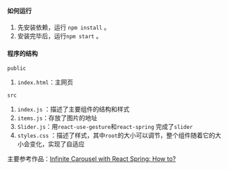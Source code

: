 #### 如何运行

1. 先安装依赖，运行 ``npm install`` 。
2. 安装完毕后，运行``npm start`` 。

#### 程序的结构

``public``

1. ``index.html``：主网页

``src``

1. ``index.js`` ：描述了主要组件的结构和样式
2. `items.js`：存放了图片的地址
3. ``Slider.js``：用`react-use-gesture`和`react-spring` 完成了`slider`
4. ``styles.css`` ：描述了样式，其中`root`的大小可以调节，整个组件随着它的大小会变化，实现了自适应

主要参考作品：[Infinite Carousel with React Spring: How to?](https://ironeko.com/posts/ininite-carousel-with-react-spring-how-to/)